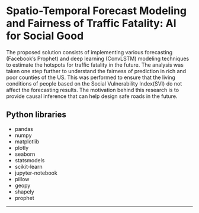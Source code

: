 # Spatio-Temporal Forecast Modeling and Fairness of Traffic Fatality: AI for Social Good
The proposed solution consists of implementing various forecasting (Facebook’s Prophet) and deep learning (ConvLSTM) modeling techniques to estimate the hotspots for traffic fatality in the future. 
The analysis was taken one step further to understand the fairness of prediction in rich and poor counties of the US. This was performed to ensure that the living conditions of people based on the Social Vulnerability Index(SVI) do not affect the forecasting results. The motivation behind this research is to provide causal inference that can help design safe roads in the future.

## Python libraries
- pandas
- numpy
- matplotlib
- plotly
- seaborn
- statsmodels
- scikit-learn
- jupyter-notebook
- pillow
- geopy
- shapely
- prophet
-----------------------------
